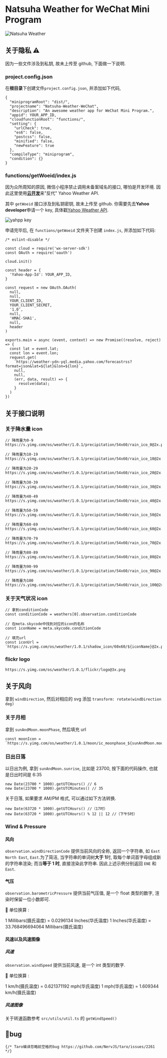 # Natsuha Weather for WeChat Mini Program

![Natsuha Weather](https://yancey-assets.oss-cn-beijing.aliyuncs.com/natsuha_344.jpg)

## 关于隐私 ⚠️

因为一些文件涉及到私钥, 故未上传至 github, 下面做一下说明.

### project.config.json

在**根目录**下创建文件`project.config.json`, 并添加如下代码,

    {
      "miniprogramRoot": "dist/",
      "projectname": "Natsuha-Weather-WeChat",
      "description": "An awesome weather app for WeChat Mini Program.",
      "appid": YOUR_APP_ID,
      "cloudfunctionRoot": "functions/",
      "setting": {
        "urlCheck": true,
        "es6": false,
        "postcss": false,
        "minified": false,
        "newFeature": true
      },
      "compileType": "miniprogram",
      "condition": {}
    }

### functions/getWoeid/index.js

因为众所周知的原因, 微信小程序禁止调用未备案域名的接口, 哪怕是开发环境.
因此这里使用[**云开发**](https://developers.weixin.qq.com/miniprogram/dev/wxcloud/basis/getting-started.html)来"反代"
Yahoo Weather API.

其中 `getWoeid` 接口涉及到私钥密钥, 故未上传至 github. 你需要先去**Yahoo developer**申请一个 key, 具体戳[Yahoo Weather API](https://developer.yahoo.com/weather/).

![yahpp key](https://yancey-assets.oss-cn-beijing.aliyuncs.com/Jietu20190221-135157.jpg)

申请完毕后, 在 `functions/getWoeid` 文件夹下创建 `index.js`, 并添加如下代码:

    /* eslint-disable */

    const cloud = require('wx-server-sdk')
    const OAuth = require('oauth')

    cloud.init()

    const header = {
      'Yahoo-App-Id': YOUR_APP_ID,
    }

    const request = new OAuth.OAuth(
      null,
      null,
      YOUR_CLIENT_ID,
      YOUR_CLIENT_SECRET,
      '1.0',
      null,
      'HMAC-SHA1',
      null,
      header
    )

    exports.main = async (event, context) => new Promise((resolve, reject) => {
      const lat = event.lat;
      const lon = event.lon;
      request.get(
        `https://weather-ydn-yql.media.yahoo.com/forecastrss?format=json&lat=${lat}&lon=${lon}`,
        null,
        null,
        (err, data, result) => {
          resolve(data);
        }
      )
    })

## 关于接口说明

### 关于降水量 icon

    // 降雨量为0-9
    https://s.yimg.com/os/weather/1.0.1/precipitation/54x60/rain_ico_0@2x.png

    // 降雨量为10-19
    https://s.yimg.com/os/weather/1.0.1/precipitation/54x60/rain_ico_10@2x.png

    // 降雨量为20-29
    https://s.yimg.com/os/weather/1.0.1/precipitation/54x60/rain_ico_20@2x.png

    // 降雨量为30-39
    https://s.yimg.com/os/weather/1.0.1/precipitation/54x60/rain_ico_30@2x.png

    // 降雨量为40-49
    https://s.yimg.com/os/weather/1.0.1/precipitation/54x60/rain_ico_40@2x.png

    // 降雨量为50-59
    https://s.yimg.com/os/weather/1.0.1/precipitation/54x60/rain_ico_50@2x.png

    // 降雨量为60-69
    https://s.yimg.com/os/weather/1.0.1/precipitation/54x60/rain_ico_60@2x.png

    // 降雨量为70-79
    https://s.yimg.com/os/weather/1.0.1/precipitation/54x60/rain_ico_70@2x.png

    // 降雨量为80-89
    https://s.yimg.com/os/weather/1.0.1/precipitation/54x60/rain_ico_80@2x.png

    // 降雨量为90-99
    https://s.yimg.com/os/weather/1.0.1/precipitation/54x60/rain_ico_90@2x.png

    // 降雨量为100
    https://s.yimg.com/os/weather/1.0.1/precipitation/54x60/rain_ico_100@2x.png

### 关于天气状况 icon

    // 拿到conditionCode
    const conditionCode = weathers[0].observation.conditionCode

    // 在meta.skycode中找到对应的icon的名称
    const iconName = meta.skycode.conditionCode

    // 填充url
    const iconUrl = `https://s.yimg.com/os/weather/1.0.1/shadow_icon/60x60/${iconName}@2x.png`

### flickr logo

    https://s.yimg.com/os/weather/1.0.1/flickr/logo@3x.png

## 关于风向

拿到 `windDirection`, 然后对相应的 svg 添加 `transform: rotate(windDirection deg)`

### 关于月相

拿到 `sunAndMoon.moonPhase`, 然后填充 url

    const moonIcon = `https://s.yimg.com/os/weather/1.0.1/moon/ic_moonphase_${sunAndMoon.moonPhase}@3x.png`

### 日出日落

以日出为例, 拿到 `sunAndMoon.sunrise`, 比如是 23700, 按下面的代码操作, 也就是日出时间是 6:35

    new Date(23700 * 1000).getUTCHours() // 6
    new Date(23700 * 1000).getUTCMinutes() // 35

关于日落, 如果要求 AM/PM 格式, 可以通过如下方法转换.

    new Date(63720 * 1000).getUTCHours() //（17时）
    new Date(63720 * 1000).getUTCHours() % 12 || 12 //（下午5时）

### Wind & Pressure

#### 风向

`observation.windDirectionCode` 提供当前风向的全称, 返回一个字符串,
如 `East North East`, `East`.为了简洁, 当字符串的单词树**大于 1**时,
取每个单词首字母组成新的字符串渲染; 而当**等于 1 时**, 直接渲染此字符串.
因此上述示例分别返回 `ENE` 和 `East`.

#### 气压

`observation.barometricPressure` 提供当前气压值, 是一个 float 类型的数字, 渲染时保留一位小数即可.

🔁 单位换算 :

1 Millibars(摄氏温度) = 0.0296134 Inches(华氏温度)
1 Inches(华氏温度) = 33.768496694064 Millibars(摄氏温度)

#### 风速以及风速图像

##### 风速

`observation.windSpeed` 提供当前风速, 是一个 int 类型的数字.

🔁 单位换算 :

1 km/h(摄氏温度) = 0.621371192 mph(华氏温度)
1 mph(华氏温度) = 1.609344 km/h(摄氏温度)

##### 风速图像

关于转速函数参考 `src/utils/util.ts` 的 `getWindSpeed()`

## 🐛bug

    {/* Taro编译忽略前空格的bug https://github.com/NervJS/taro/issues/2261 */}
